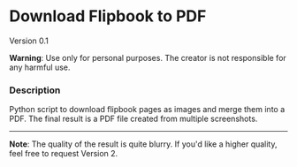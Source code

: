 # Download Flipbook to PDF
Version 0.1

**Warning**: Use only for personal purposes. The creator is not responsible for any harmful use.

### Description
Python script to download flipbook pages as images and merge them into a PDF. The final result is a PDF file created from multiple screenshots.

---

**Note**: The quality of the result is quite blurry. If you'd like a higher quality, feel free to request Version 2.
